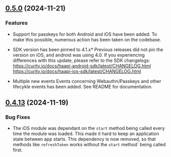 ## [0.5.0](https://github.com/curityio/react-native-haapi-module/compare/v0.4.13...v0.5.0) (2024-11-21)


### Features


* Support for passkeys for both Android and iOS have been added. To make this possible, numerous action has been taken on the codebase.

* SDK version has been pinned to 4.1.x* 
Previous releases did not pin the version on iOS, and android was using 4.0. If you experiencing differences with this update, please refer to the SDK changelogs:
https://curity.io/docs/haapi-android-sdk/latest/CHANGELOG.html
https://curity.io/docs/haapi-ios-sdk/latest/CHANGELOG.html

* Multiple new events
Events concerning Webauthn/Passkeys and other lifecykle events has been added. See README for documentation.


## [0.4.13](https://github.com/curityio/react-native-haapi-module/compare/v0.4.12...v0.4.13) (2024-11-19)


### Bug Fixes


* The iOS module was dependant on the `start` method being called every time the module was loaded. This made it hard to keep an application state between app starts. This dependency is now removed, so that methods like `refreshToken` works without the `start` method` being called first.


